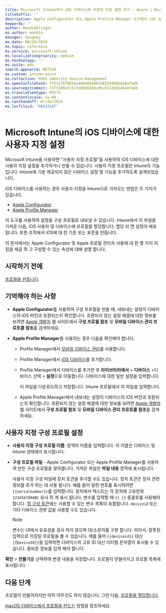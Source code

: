 ```yaml
---
title: Microsoft Intune에서 iOS 디바이스에 사용자 지정 설정 추가 - Azure | Microsoft Docs
titleSuffix: ''
description: Apple Configurator 또는 Apple Profile Manager 도구에서 iOS 설정을 내보낸 다음, 이 설정을 Microsoft Intune으로 가져옵니다. 이 설정은 iOS 디바이스에서 사용자 지정 설정과 기능을 만들고 사용하고 제어할 수 있습니다. 그런 다음, 이 사용자 지정 프로필을 조직의 iOS 장비에 할당하거나 배포하여 기준 또는 표준을 만들 수 있습니다.
keywords: ''
author: MandiOhlinger
ms.author: mandia
manager: dougeby
ms.date: 06/26/2019
ms.topic: reference
ms.service: microsoft-intune
ms.localizationpriority: medium
ms.technology: ''
ms.suite: ems
search.appverid: MET150
ms.custom: intune-azure
ms.collection: M365-identity-device-management
ms.openlocfilehash: f75317678034a488e689461982550bbb0a8afad8
ms.sourcegitcommit: 7273100afc51fd808558dc05c651358145d4fa6b
ms.translationtype: MTE75
ms.contentlocale: ko-KR
ms.lasthandoff: 07/26/2019
ms.locfileid: "68533147"
---
```

# <a name="use-custom-settings-for-ios-devices-in-microsoft-intune"></a>Microsoft Intune의 iOS 디바이스에 대한 사용자 지정 설정

Microsoft Intune을 사용하면 "사용자 지정 프로필"을 사용하여 iOS 디바이스에 대한 사용자 지정 설정을 추가하거나 만들 수 있습니다. 사용자 지정 프로필은 Intune의 기능입니다. Intune에 기본 제공되지 않은 디바이스 설정 및 기능을 추가하도록 설계되었습니다.

iOS 디바이스를 사용하는 경우 사용자 지정을 Intune으로 가져오는 방법은 두 가지가 있습니다.

- [Apple Configurator](https://itunes.apple.com/app/apple-configurator-2/id1037126344?mt=12)
- [Apple Profile Manager](https://support.apple.com/profile-manager)

이 도구를 사용하여 설정을 구성 프로필로 내보낼 수 있습니다. Intune에서 이 파일을 가져온 다음, iOS 사용자 및 디바이스에 프로필을 할당합니다. 할당 되 면 설정이 배포 됩니다. 또한 조직에서 iOS에 대 한 기준 또는 표준을 만듭니다.

이 문서에서는 Apple Configurator 및 Apple 프로필 관리자 사용에 대 한 몇 가지 지침을 제공 하 고 구성할 수 있는 속성에 대해 설명 합니다.

## <a name="before-you-begin"></a>시작하기 전에

[프로필을 만듭니다](device-profile-create.md).

## <a name="what-you-need-to-know"></a>기억해야 하는 사항

- **Apple Configurator**를 사용하여 구성 프로필을 만들 때, 내보내는 설정이 디바이스의 iOS 버전과 호환되는지 확인합니다. 호환되지 않는 설정 해결에 대한 정보를 보려면 [Apple 개발자](https://developer.apple.com/) 웹 사이트에서 **구성 프로필 참조** 및 **모바일 디바이스 관리 프로토콜 참조**를 검색하세요.

- **Apple Profile Manager**를 사용하는 경우 다음을 확인해야 합니다.

  - Profile Manager에서 [모바일 디바이스 관리](https://help.apple.com/serverapp/mac/5.7/#/apd05B9B761-D390-4A75-9251-E9AD29A61D0C)를 사용합니다.
  - Profile Manager에서 [iOS 디바이스](https://help.apple.com/profilemanager/mac/5.7/#/pm9onzap1984)를 추가합니다.
  - Profile Manager에서 디바이스를 추가한 후 **라이브러리에서** > **디바이스** &gt;디바이스 선택 &gt; **설정**으로 이동합니다. 디바이스에 대한 일반 설정을 입력합니다.

    이 파일을 다운로드하고 저장합니다. Intune 프로필에서 이 파일을 입력합니다.

  - Apple Profile Manager에서 내보내는 설정이 디바이스의 iOS 버전과 호환되는지 확인합니다. 호환되지 않는 설정 해결에 대한 정보를 보려면 [Apple 개발자](https://developer.apple.com/) 웹 사이트에서 **구성 프로필 참조** 및 **모바일 디바이스 관리 프로토콜 참조**를 검색하세요.

## <a name="custom-configuration-profile-settings"></a>사용자 지정 구성 프로필 설정

- **사용자 지정 구성 프로필 이름**: 정책의 이름을 입력합니다. 이 이름은 디바이스 및 Intune 상태에서 표시됩니다.
- **구성 프로필 파일** - Apple Configurator 또는 Apple Profile Manager를 사용하여 만든 구성 프로필을 찾아봅니다. 가져온 파일은 **파일 내용** 영역에 표시됩니다.

  사용자 지정 구성 파일에 장치 토큰을 추가할 수도 있습니다. 장치 토큰은 장치 관련 정보를 추가 하는 데 사용 됩니다. 예를 들어 일련 번호를 표시하려면 `{{serialnumber}}`를 입력합니다. 장치에서 텍스트는 각 장치에 고유한와 `123456789ABC` 유사 하 게 표시 됩니다. 변수를 입력할 때 `{{ }}` 중괄호를 사용해야 합니다. [앱 구성 토큰](app-configuration-policies-use-ios.md#tokens-used-in-the-property-list)에는 사용할 수 있는 변수 목록이 포함됩니다. `deviceid` 또는 기타 디바이스 관련 값을 사용할 수도 있습니다.

  > [!NOTE]
  > 변수는 UI에서 유효성을 검사 하지 않으며 대/소문자를 구분 합니다. 따라서, 잘못된 입력으로 저장된 프로필을 볼 수 있습니다. 예를 들어 `{{deviceid}}` 대신 `{{DeviceID}}`을 입력하면 디바이스의 고유 ID 대신 리터럴 문자열이 표시될 수 있습니다. 올바른 정보를 입력 해야 합니다.

**확인** > **만들기**를 선택하여 변경 내용을 저장합니다. 프로필이 만들어지고 프로필 목록에 표시됩니다.

## <a name="next-steps"></a>다음 단계

프로필이 만들어지지만 아직 아무것도 하지 않습니다. 그런 다음, [프로필을 할당합니다](device-profile-assign.md).

[macOS 디바이스에서 프로필을 만드는](custom-settings-macos.md) 방법을 참조하세요. 
